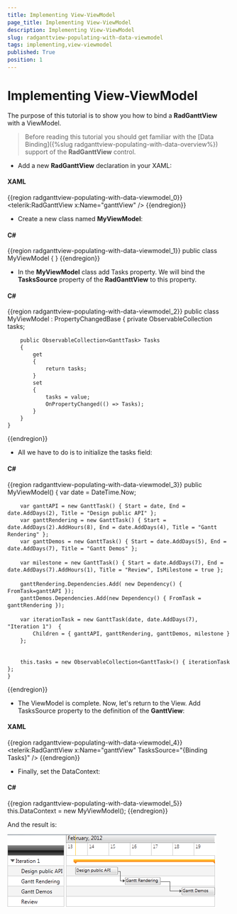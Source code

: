 ```yaml
---
title: Implementing View-ViewModel
page_title: Implementing View-ViewModel
description: Implementing View-ViewModel
slug: radganttview-populating-with-data-viewmodel
tags: implementing,view-viewmodel
published: True
position: 1
---
```


# Implementing View-ViewModel

The purpose of this tutorial is to show you how to bind a __RadGanttView__ with a ViewModel.

>Before reading this tutorial you should get familiar with the [Data Binding]({%slug radganttview-populating-with-data-overview%}) support of the __RadGanttView__ control. 

* Add a new __RadGanttView__ declaration in your XAML:

#### __XAML__

{{region radganttview-populating-with-data-viewmodel_0}}
	<telerik:RadGanttView x:Name="ganttView" />	
{{endregion}}

* Create a new class named __MyViewModel__:

#### __C#__

{{region radganttview-populating-with-data-viewmodel_1}}
	public class MyViewModel
	{
	}
{{endregion}}

* In the __MyViewModel__ class add Tasks property. We will bind the __TasksSource__ property of the __RadGanttView__ to this property. 

#### __C#__

{{region radganttview-populating-with-data-viewmodel_2}}
	public class MyViewModel : PropertyChangedBase
	{
		private ObservableCollection<GanttTask> tasks;
	
		public ObservableCollection<GanttTask> Tasks
		{
			get
			{
				return tasks;
			}
			set
			{
				tasks = value;
				OnPropertyChanged(() => Tasks);
			}
		}
	}
{{endregion}}

* All we have to do is to initialize the tasks field: 

#### __C#__

{{region radganttview-populating-with-data-viewmodel_3}}
	public MyViewModel()
	{
		var date = DateTime.Now;
				
		var ganttAPI = new GanttTask() { Start = date, End = date.AddDays(2), Title = "Design public API" };
		var ganttRendering = new GanttTask() { Start = date.AddDays(2).AddHours(8), End = date.AddDays(4), Title = "Gantt Rendering" };
		var ganttDemos = new GanttTask() { Start = date.AddDays(5), End = date.AddDays(7), Title = "Gantt Demos" };
	
		var milestone = new GanttTask() { Start = date.AddDays(7), End = date.AddDays(7).AddHours(1), Title = "Review", IsMilestone = true };
	
		ganttRendering.Dependencies.Add( new Dependency() { FromTask=ganttAPI });
		ganttDemos.Dependencies.Add(new Dependency() { FromTask = ganttRendering });
	
		var iterationTask = new GanttTask(date, date.AddDays(7), "Iteration 1")  {
			Children = { ganttAPI, ganttRendering, ganttDemos, milestone }
		};
				
	
		this.tasks = new ObservableCollection<GanttTask>() { iterationTask };
	}
{{endregion}}

* The ViewModel is complete. Now, let's return to the View. Add TasksSource property to the definition of the __GanttView__:

#### __XAML__

{{region radganttview-populating-with-data-viewmodel_4}}
	<telerik:RadGanttView x:Name="ganttView" TasksSource="{Binding Tasks}"  />
{{endregion}}

* Finally, set the DataContext: 	

#### __C#__

{{region radganttview-populating-with-data-viewmodel_5}}
	this.DataContext = new MyViewModel();
{{endregion}}

And the result is:

![ganttview viewmodel](images/ganttview_viewmodel.png)